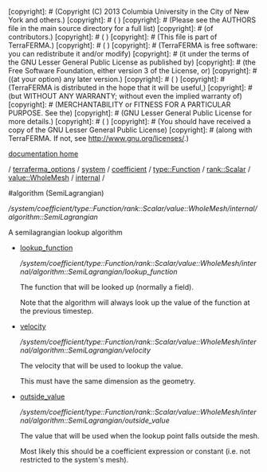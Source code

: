 [copyright]: # (Copyright (C) 2013 Columbia University in the City of New York and others.)
[copyright]: # ( )
[copyright]: # (Please see the AUTHORS file in the main source directory for a full list)
[copyright]: # (of contributors.)
[copyright]: # ( )
[copyright]: # (This file is part of TerraFERMA.)
[copyright]: # ( )
[copyright]: # (TerraFERMA is free software: you can redistribute it and/or modify)
[copyright]: # (it under the terms of the GNU Lesser General Public License as published by)
[copyright]: # (the Free Software Foundation, either version 3 of the License, or)
[copyright]: # ((at your option) any later version.)
[copyright]: # ( )
[copyright]: # (TerraFERMA is distributed in the hope that it will be useful,)
[copyright]: # (but WITHOUT ANY WARRANTY; without even the implied warranty of)
[copyright]: # (MERCHANTABILITY or FITNESS FOR A PARTICULAR PURPOSE. See the)
[copyright]: # (GNU Lesser General Public License for more details.)
[copyright]: # ( )
[copyright]: # (You should have received a copy of the GNU Lesser General Public License)
[copyright]: # (along with TerraFERMA. If not, see <http://www.gnu.org/licenses/>.)

[documentation home](Documentation)

/ [terraferma_options](../../../../../../../terraferma_options) / [system](../../../../../../system) / [coefficient](../../../../../coefficient) / [type::Function](../../../../type__Function) / [rank::Scalar](../../../rank__Scalar) / [value::WholeMesh](../../value__WholeMesh) / [internal](../internal) /

#algorithm (SemiLagrangian)

*/system/coefficient/type::Function/rank::Scalar/value::WholeMesh/internal/algorithm::SemiLagrangian*

A semilagrangian lookup algorithm

* [lookup_function](algorithm__SemiLagrangian/lookup_function "child")

    */system/coefficient/type::Function/rank::Scalar/value::WholeMesh/internal/algorithm::SemiLagrangian/lookup_function*

    The function that will be looked up (normally a field).
    
    Note that the algorithm will always look up the value of the function at the previous timestep.

* [velocity](algorithm__SemiLagrangian/velocity "child")

    */system/coefficient/type::Function/rank::Scalar/value::WholeMesh/internal/algorithm::SemiLagrangian/velocity*

    The velocity that will be used to lookup the value.
    
    This must have the same dimension as the geometry.

* [outside_value](algorithm__SemiLagrangian/outside_value "child")

    */system/coefficient/type::Function/rank::Scalar/value::WholeMesh/internal/algorithm::SemiLagrangian/outside_value*

    The value that will be used when the lookup point falls outside the mesh.
    
    Most likely this should be a coefficient expression or constant (i.e. not restricted to the system's mesh).

[autogenerated]: # (This file was automatically generated from the schema file:/home/cwilson/repos/github/TerraFERMA/TerraFERMA/buckettools/schemas/function.rng.)

